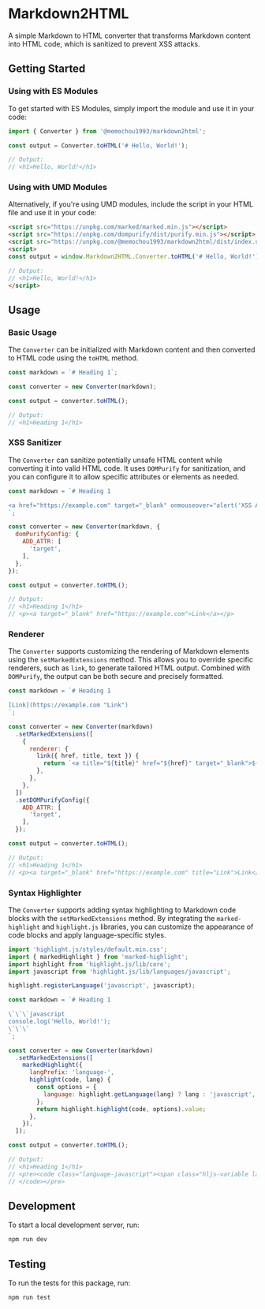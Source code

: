 # Markdown2HTML

A simple Markdown to HTML converter that transforms Markdown content into HTML code, which is sanitized to prevent XSS attacks.

## Getting Started

### Using with ES Modules

To get started with ES Modules, simply import the module and use it in your code:

```js
import { Converter } from '@memochou1993/markdown2html';

const output = Converter.toHTML('# Hello, World!');

// Output:
// <h1>Hello, World!</h1>
```

### Using with UMD Modules

Alternatively, if you're using UMD modules, include the script in your HTML file and use it in your code:

```html
<script src="https://unpkg.com/marked/marked.min.js"></script>
<script src="https://unpkg.com/dompurify/dist/purify.min.js"></script>
<script src="https://unpkg.com/@memochou1993/markdown2html/dist/index.umd.js"></script>
<script>
const output = window.Markdown2HTML.Converter.toHTML('# Hello, World!');

// Output:
// <h1>Hello, World!</h1>
</script>
```

## Usage

### Basic Usage

The `Converter` can be initialized with Markdown content and then converted to HTML code using the `toHTML` method.

```js
const markdown = `# Heading 1`;

const converter = new Converter(markdown);

const output = converter.toHTML();

// Output:
// <h1>Heading 1</h1>
```

### XSS Sanitizer

The `Converter` can sanitize potentially unsafe HTML content while converting it into valid HTML code. It uses `DOMPurify` for sanitization, and you can configure it to allow specific attributes or elements as needed.

```js
const markdown = `# Heading 1

<a href="https://example.com" target="_blank" onmouseover="alert('XSS Attack!')">Link</a>
`;

const converter = new Converter(markdown, {
  domPurifyConfig: {
    ADD_ATTR: [
      'target',
    ],
  },
});

const output = converter.toHTML();

// Output:
// <h1>Heading 1</h1>
// <p><a target="_blank" href="https://example.com">Link</a></p>
```

### Renderer

The `Converter` supports customizing the rendering of Markdown elements using the `setMarkedExtensions` method. This allows you to override specific renderers, such as `link`, to generate tailored HTML output. Combined with `DOMPurify`, the output can be both secure and precisely formatted.

```js
const markdown = `# Heading 1

[Link](https://example.com "Link")
`;

const converter = new Converter(markdown)
  .setMarkedExtensions([
    {
      renderer: {
        link({ href, title, text }) {
          return `<a title="${title}" href="${href}" target="_blank">${text}</a>`;
        },
      },
    },
  ])
  .setDOMPurifyConfig({
    ADD_ATTR: [
      'target',
    ],
  });

const output = converter.toHTML();

// Output:
// <h1>Heading 1</h1>
// <p><a target="_blank" href="https://example.com" title="Link">Link</a></p>
```

### Syntax Highlighter

The `Converter` supports adding syntax highlighting to Markdown code blocks with the `setMarkedExtensions` method. By integrating the `marked-highlight` and `highlight.js` libraries, you can customize the appearance of code blocks and apply language-specific styles.

```js
import 'highlight.js/styles/default.min.css';
import { markedHighlight } from 'marked-highlight';
import highlight from 'highlight.js/lib/core';
import javascript from 'highlight.js/lib/languages/javascript';

highlight.registerLanguage('javascript', javascript);

const markdown = `# Heading 1

\`\`\`javascript
console.log('Hello, World!');
\`\`\`
`;

const converter = new Converter(markdown)
  .setMarkedExtensions([
    markedHighlight({
      langPrefix: 'language-',
      highlight(code, lang) {
        const options = {
          language: highlight.getLanguage(lang) ? lang : 'javascript',
        };
        return highlight.highlight(code, options).value;
      },
    }),
  ]);

const output = converter.toHTML();

// Output:
// <h1>Heading 1</h1>
// <pre><code class="language-javascript"><span class="hljs-variable language_">console</span>.<span class="hljs-title function_">log</span>(<span class="hljs-string">'Hello, World!'</span>);
// </code></pre>
```

## Development

To start a local development server, run:

```bash
npm run dev
```

## Testing

To run the tests for this package, run:

```bash
npm run test
```
